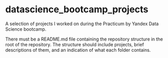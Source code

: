 # datascience_bootcamp_projects
A selection of projects I worked on during the Practicum by Yandex Data Science bootcamp. 

There must be a README.md file containing the repository structure in the root of the repository. 
The structure should include projects, brief descriptions of them, and an indication of what each folder contains.
